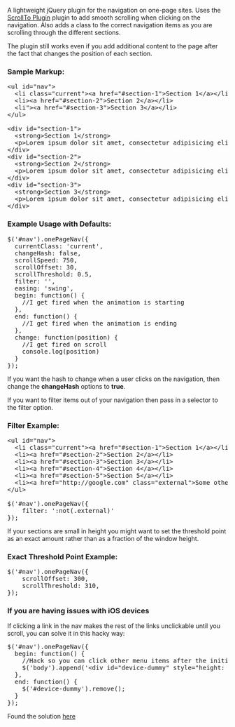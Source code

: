 A lightweight jQuery plugin for the navigation on one-page sites. Uses the [ScrollTo Plugin](http://flesler.blogspot.com/2007/10/jqueryscrollto.html) plugin to add smooth scrolling when clicking on the navigation. Also adds a class to the correct navigation items as you are scrolling through the different sections.

The plugin still works even if you add additional content to the page after the fact that changes the position of each section.

### Sample Markup:
<pre>&lt;ul id="nav">
  &lt;li class="current">&lt;a href="#section-1">Section 1&lt;/a>&lt;/li>
  &lt;li>&lt;a href="#section-2">Section 2&lt;/a>&lt;/li>
  &lt;li">&lt;a href="#section-3">Section 3&lt;/a>&lt;/li>
&lt;/ul>

&lt;div id="section-1">
  &lt;strong>Section 1&lt;/strong>
  &lt;p>Lorem ipsum dolor sit amet, consectetur adipisicing elit, sed do eiusmod tempor incididunt ut labore et dolore magna aliqua.&lt;/p>
&lt;/div>
&lt;div id="section-2">
  &lt;strong>Section 2&lt;/strong>
  &lt;p>Lorem ipsum dolor sit amet, consectetur adipisicing elit, sed do eiusmod tempor incididunt ut labore et dolore magna aliqua.&lt;/p>
&lt;/div>
&lt;div id="section-3">
  &lt;strong>Section 3&lt;/strong>
  &lt;p>Lorem ipsum dolor sit amet, consectetur adipisicing elit, sed do eiusmod tempor incididunt ut labore et dolore magna aliqua.&lt;/p>
&lt;/div></pre>

### Example Usage with Defaults:
<pre>$('#nav').onePageNav({
  currentClass: 'current',
  changeHash: false,
  scrollSpeed: 750,
  scrollOffset: 30,
  scrollThreshold: 0.5,
  filter: '',
  easing: 'swing',
  begin: function() {
    //I get fired when the animation is starting
  },
  end: function() {
    //I get fired when the animation is ending
  },
  change: function(position) {
    //I get fired on scroll
    console.log(position)
  }
});</pre>

If you want the hash to change when a user clicks on the navigation, then change the **changeHash** options to **true**.

If you want to filter items out of your navigation then pass in a selector to the filter option.

### Filter Example:
<pre>&lt;ul id="nav">
  &lt;li class="current">&lt;a href="#section-1">Section 1&lt;/a>&lt;/li>
  &lt;li>&lt;a href="#section-2">Section 2&lt;/a>&lt;/li>
  &lt;li>&lt;a href="#section-3">Section 3&lt;/a>&lt;/li>
  &lt;li>&lt;a href="#section-4">Section 4&lt;/a>&lt;/li>
  &lt;li>&lt;a href="#section-5">Section 5&lt;/a>&lt;/li>
  &lt;li>&lt;a href="http://google.com" class="external">Some other link&lt;/a>&lt;/li>
&lt;/ul>
  
$('#nav').onePageNav({
	filter: ':not(.external)'
});</pre>

If your sections are small in height you might want to set the threshold point as an exact amount rather than as a fraction of the window height.

### Exact Threshold Point Example:
<pre>
$('#nav').onePageNav({
	scrollOffset: 300,
	scrollThreshold: 310,
});</pre>

### If you are having issues with iOS devices
If clicking a link in the nav makes the rest of the links unclickable until you scroll, you can solve it in this hacky way:

<pre>$('#nav').onePageNav({
  begin: function() {
    //Hack so you can click other menu items after the initial click
    $('body').append('&lt;div id="device-dummy" style="height: 1px;">&lt;/div>');
  },
  end: function() {
    $('#device-dummy').remove();
  }
});</pre>

Found the solution [here](http://stackoverflow.com/a/10030251)